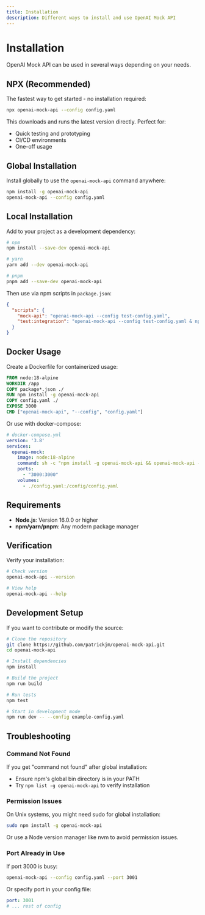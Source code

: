 ```yaml
---
title: Installation
description: Different ways to install and use OpenAI Mock API
---
```


# Installation

OpenAI Mock API can be used in several ways depending on your needs.

## NPX (Recommended)

The fastest way to get started - no installation required:

```bash
npx openai-mock-api --config config.yaml
```

This downloads and runs the latest version directly. Perfect for:
- Quick testing and prototyping
- CI/CD environments
- One-off usage

## Global Installation

Install globally to use the `openai-mock-api` command anywhere:

```bash
npm install -g openai-mock-api
openai-mock-api --config config.yaml
```

## Local Installation

Add to your project as a development dependency:

```bash
# npm
npm install --save-dev openai-mock-api

# yarn
yarn add --dev openai-mock-api

# pnpm
pnpm add --save-dev openai-mock-api
```

Then use via npm scripts in `package.json`:

```json
{
  "scripts": {
    "mock-api": "openai-mock-api --config test-config.yaml",
    "test:integration": "openai-mock-api --config test-config.yaml & npm run test && pkill -f openai-mock-api"
  }
}
```

## Docker Usage

Create a Dockerfile for containerized usage:

```dockerfile
FROM node:18-alpine
WORKDIR /app
COPY package*.json ./
RUN npm install -g openai-mock-api
COPY config.yaml ./
EXPOSE 3000
CMD ["openai-mock-api", "--config", "config.yaml"]
```

Or use with docker-compose:

```yaml
# docker-compose.yml
version: '3.8'
services:
  openai-mock:
    image: node:18-alpine
    command: sh -c "npm install -g openai-mock-api && openai-mock-api --config /config/config.yaml"
    ports:
      - "3000:3000"
    volumes:
      - ./config.yaml:/config/config.yaml
```

## Requirements

- **Node.js**: Version 16.0.0 or higher
- **npm/yarn/pnpm**: Any modern package manager

## Verification

Verify your installation:

```bash
# Check version
openai-mock-api --version

# View help
openai-mock-api --help
```

## Development Setup

If you want to contribute or modify the source:

```bash
# Clone the repository
git clone https://github.com/patrickjm/openai-mock-api.git
cd openai-mock-api

# Install dependencies
npm install

# Build the project
npm run build

# Run tests
npm test

# Start in development mode
npm run dev -- --config example-config.yaml
```

## Troubleshooting

### Command Not Found
If you get "command not found" after global installation:
- Ensure npm's global bin directory is in your PATH
- Try `npm list -g openai-mock-api` to verify installation

### Permission Issues
On Unix systems, you might need sudo for global installation:
```bash
sudo npm install -g openai-mock-api
```

Or use a Node version manager like nvm to avoid permission issues.

### Port Already in Use
If port 3000 is busy:
```bash
openai-mock-api --config config.yaml --port 3001
```

Or specify port in your config file:
```yaml
port: 3001
# ... rest of config
```